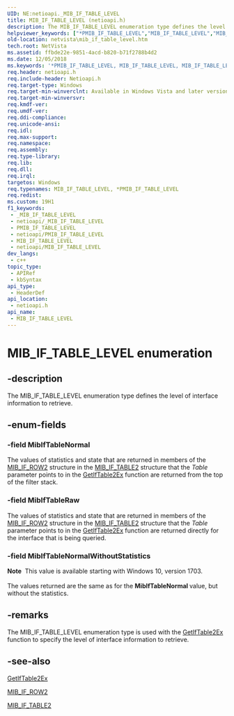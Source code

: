 ```yaml
---
UID: NE:netioapi._MIB_IF_TABLE_LEVEL
title: MIB_IF_TABLE_LEVEL (netioapi.h)
description: The MIB_IF_TABLE_LEVEL enumeration type defines the level of interface information to retrieve.
helpviewer_keywords: ["*PMIB_IF_TABLE_LEVEL","MIB_IF_TABLE_LEVEL","MIB_IF_TABLE_LEVEL enumeration [Network Drivers Starting with Windows Vista]","MibIfTableNormal","MibIfTableNormalWithoutStatistics","MibIfTableRaw","PMIB_IF_TABLE_LEVEL","PMIB_IF_TABLE_LEVEL enumeration pointer [Network Drivers Starting with Windows Vista]","_MIB_IF_TABLE_LEVEL","_MIB_IF_TABLE_LEVEL enumeration [Network Drivers Starting with Windows Vista]","iphelper_5f6cb0fa-b27b-45b6-882c-bb9852020775.xml","netioapi/MibIfTableNormal","netioapi/MibIfTableNormalWithoutStatistics","netioapi/MibIfTableRaw","netioapi/PMIB_IF_TABLE_LEVEL","netioapi/_MIB_IF_TABLE_LEVEL","netvista.mib_if_table_level"]
old-location: netvista\mib_if_table_level.htm
tech.root: NetVista
ms.assetid: ffbde22e-9851-4acd-b820-b71f2788b4d2
ms.date: 12/05/2018
ms.keywords: '*PMIB_IF_TABLE_LEVEL, MIB_IF_TABLE_LEVEL, MIB_IF_TABLE_LEVEL enumeration [Network Drivers Starting with Windows Vista], MibIfTableNormal, MibIfTableNormalWithoutStatistics, MibIfTableRaw, PMIB_IF_TABLE_LEVEL, PMIB_IF_TABLE_LEVEL enumeration pointer [Network Drivers Starting with Windows Vista], _MIB_IF_TABLE_LEVEL, _MIB_IF_TABLE_LEVEL enumeration [Network Drivers Starting with Windows Vista], iphelper_5f6cb0fa-b27b-45b6-882c-bb9852020775.xml, netioapi/MibIfTableNormal, netioapi/MibIfTableNormalWithoutStatistics, netioapi/MibIfTableRaw, netioapi/PMIB_IF_TABLE_LEVEL, netioapi/_MIB_IF_TABLE_LEVEL, netvista.mib_if_table_level'
req.header: netioapi.h
req.include-header: Netioapi.h
req.target-type: Windows
req.target-min-winverclnt: Available in Windows Vista and later versions of the Windows operating   systems.
req.target-min-winversvr: 
req.kmdf-ver: 
req.umdf-ver: 
req.ddi-compliance: 
req.unicode-ansi: 
req.idl: 
req.max-support: 
req.namespace: 
req.assembly: 
req.type-library: 
req.lib: 
req.dll: 
req.irql: 
targetos: Windows
req.typenames: MIB_IF_TABLE_LEVEL, *PMIB_IF_TABLE_LEVEL
req.redist: 
ms.custom: 19H1
f1_keywords:
 - _MIB_IF_TABLE_LEVEL
 - netioapi/_MIB_IF_TABLE_LEVEL
 - PMIB_IF_TABLE_LEVEL
 - netioapi/PMIB_IF_TABLE_LEVEL
 - MIB_IF_TABLE_LEVEL
 - netioapi/MIB_IF_TABLE_LEVEL
dev_langs:
 - c++
topic_type:
 - APIRef
 - kbSyntax
api_type:
 - HeaderDef
api_location:
 - netioapi.h
api_name:
 - MIB_IF_TABLE_LEVEL
---
```


# MIB_IF_TABLE_LEVEL enumeration


## -description

The MIB_IF_TABLE_LEVEL enumeration type defines the level of interface information to
  retrieve.

## -enum-fields

### -field MibIfTableNormal

The values of statistics and state that are returned in members of the 
     <a href="https://docs.microsoft.com/previous-versions/windows/hardware/drivers/ff559214(v=vs.85)">MIB_IF_ROW2</a> structure in the 
     <a href="https://docs.microsoft.com/previous-versions/windows/hardware/drivers/ff559224(v=vs.85)">MIB_IF_TABLE2</a> structure that the 
     <i>Table</i> parameter points to in the 
     <a href="https://docs.microsoft.com/previous-versions/windows/hardware/drivers/ff552528(v=vs.85)">GetIfTable2Ex</a> function are returned from
     the top of the filter stack.

### -field MibIfTableRaw

The values of statistics and state that are returned in members of the 
     <a href="https://docs.microsoft.com/previous-versions/windows/hardware/drivers/ff559214(v=vs.85)">MIB_IF_ROW2</a> structure in the 
     <a href="https://docs.microsoft.com/previous-versions/windows/hardware/drivers/ff559224(v=vs.85)">MIB_IF_TABLE2</a> structure that the 
     <i>Table</i> parameter points to in the 
     <a href="https://docs.microsoft.com/previous-versions/windows/hardware/drivers/ff552528(v=vs.85)">GetIfTable2Ex</a> function are returned
     directly for the interface that is being queried.

### -field MibIfTableNormalWithoutStatistics

<div class="alert"><b>Note</b>  This value is available starting with Windows 10, version 1703.</div>
<div> </div>
The values returned are the same as for the <b>MibIfTableNormal </b> value, but without the statistics.

## -remarks

The MIB_IF_TABLE_LEVEL enumeration type is used with the 
    <a href="https://docs.microsoft.com/previous-versions/windows/hardware/drivers/ff552528(v=vs.85)">GetIfTable2Ex</a> function to specify the level
    of interface information to retrieve.

## -see-also

<a href="https://docs.microsoft.com/previous-versions/windows/hardware/drivers/ff552528(v=vs.85)">GetIfTable2Ex</a>



<a href="https://docs.microsoft.com/previous-versions/windows/hardware/drivers/ff559214(v=vs.85)">MIB_IF_ROW2</a>



<a href="https://docs.microsoft.com/previous-versions/windows/hardware/drivers/ff559224(v=vs.85)">MIB_IF_TABLE2</a>


